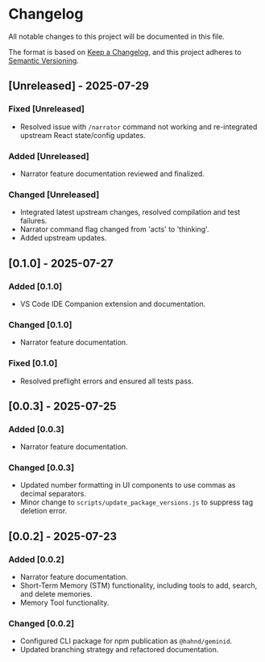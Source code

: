 # Changelog

All notable changes to this project will be documented in this file.

The format is based on [Keep a Changelog](https://keepachangelog.com/en/1.0.0/),
and this project adheres to [Semantic Versioning](https://semver.org/spec/v2.0.0.html).

## [Unreleased] - 2025-07-29

### Fixed [Unreleased]

- Resolved issue with `/narrator` command not working and re-integrated upstream React state/config updates.

### Added [Unreleased]

- Narrator feature documentation reviewed and finalized.

### Changed [Unreleased]

- Integrated latest upstream changes, resolved compilation and test failures.
- Narrator command flag changed from 'acts' to 'thinking'.
- Added upstream updates.

## [0.1.0] - 2025-07-27

### Added [0.1.0]

- VS Code IDE Companion extension and documentation.

### Changed [0.1.0]

- Narrator feature documentation.

### Fixed [0.1.0]

- Resolved preflight errors and ensured all tests pass.

## [0.0.3] - 2025-07-25

### Added [0.0.3]

- Narrator feature documentation.

### Changed [0.0.3]

- Updated number formatting in UI components to use commas as decimal separators.
- Minor change to `scripts/update_package_versions.js` to suppress tag deletion error.

## [0.0.2] - 2025-07-23

### Added [0.0.2]

- Narrator feature documentation.
- Short-Term Memory (STM) functionality, including tools to add, search, and delete memories.
- Memory Tool functionality.

### Changed [0.0.2]

- Configured CLI package for npm publication as `@hahnd/geminid`.
- Updated branching strategy and refactored documentation.
